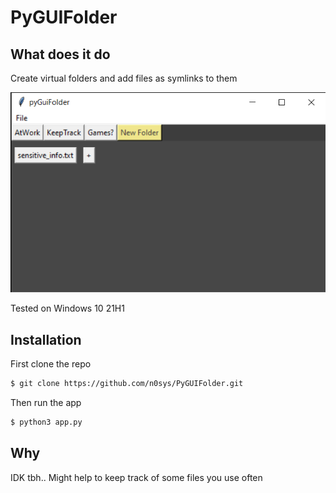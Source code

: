 # PyGUIFolder

## What does it do
Create virtual folders and add files as symlinks to them 

![Image1](images/demo1.png)

Tested on Windows 10 21H1

## Installation
First clone the repo

```bash
$ git clone https://github.com/n0sys/PyGUIFolder.git
```

Then run the app

```bash
$ python3 app.py
```

## Why

IDK tbh.. Might help to keep track of some files you use often